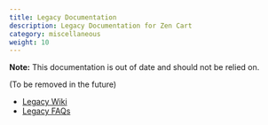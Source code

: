 ```yaml
---
title: Legacy Documentation 
description: Legacy Documentation for Zen Cart
category: miscellaneous
weight: 10
---
```


**Note:** This documentation is out of date and should not be relied on.

(To be removed in the future)
<ul>
  <li><a href="https://www.zen-cart.com/wiki/index.php/Main_Page">Legacy Wiki</li>
  <li><a href="https://www.zen-cart.com/content.php?2-FAQs-and-Tutorials">Legacy FAQs</li>
</ul>
